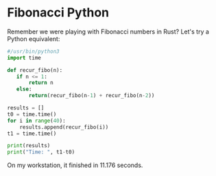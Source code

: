 # Fibonacci Python

Remember we were playing with Fibonacci numbers in Rust? Let's try a Python equivalent:

```python
#/usr/bin/python3
import time

def recur_fibo(n):
   if n <= 1:
       return n
   else:
       return(recur_fibo(n-1) + recur_fibo(n-2))

results = []
t0 = time.time()
for i in range(40):
    results.append(recur_fibo(i))
t1 = time.time()

print(results)
print("Time: ", t1-t0)
```

On my workstation, it finished in 11.176 seconds.